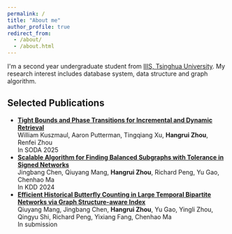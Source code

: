 ```yaml
---
permalink: /
title: "About me"
author_profile: true
redirect_from: 
  - /about/
  - /about.html
---
```


I'm a second year undergraduate student from [IIIS, Tsinghua University](https://iiis.tsinghua.edu.cn/). My research interest includes database system, data structure and graph algorithm.

## Selected Publications

- **[Tight Bounds and Phase Transitions for Incremental and Dynamic Retrieval](https://arxiv.org/abs/2410.10002)**  
  William Kuszmaul, Aaron Putterman, Tingqiang Xu, **Hangrui Zhou**, Renfei Zhou  
  In SODA 2025
- **[Scalable Algorithm for Finding Balanced Subgraphs with Tolerance in Signed Networks](https://arxiv.org/abs/2402.05006)**  
  Jingbang Chen, Qiuyang Mang, **Hangrui Zhou**, Richard Peng, Yu Gao, Chenhao Ma  
  In KDD 2024
- **[Efficient Historical Butterfly Counting in Large Temporal Bipartite Networks via Graph Structure-aware Index](https://arxiv.org/abs/2406.00344)**  
  Qiuyang Mang, Jingbang Chen, **Hangrui Zhou**, Yu Gao, Yingli Zhou, Qingyu Shi, Richard Peng, Yixiang Fang, Chenhao Ma  
  In submission